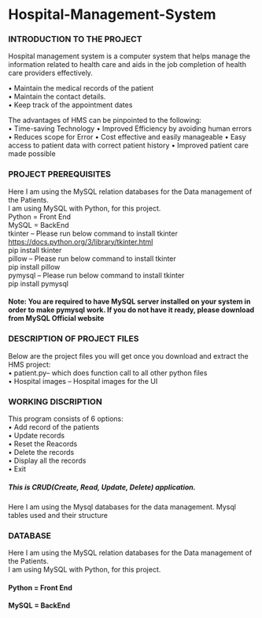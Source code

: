 # Hospital-Management-System

### INTRODUCTION TO THE PROJECT 
Hospital management system is a computer system that helps manage the information related to health care and aids in the job completion of health care providers effectively. 

•	Maintain the medical records of the patient \
•	Maintain the contact details. \
•	Keep track of the appointment dates 

The advantages of HMS can be pinpointed to the following: \
•	Time-saving Technology
•	Improved Efficiency by avoiding human errors
•	Reduces scope for Error
•	Cost effective and easily manageable
•	Easy access to patient data with correct patient history
•	Improved patient care made possible


### PROJECT PREREQUISITES
Here I am using the MySQL relation databases for the Data management of the Patients. \
I am using MySQL with Python, for this project. \
Python = Front End \
MySQL = BackEnd \
tkinter – Please run below command to install tkinter \
https://docs.python.org/3/library/tkinter.html \
pip install tkinter \
pillow – Please run below command to install tkinter \
pip install pillow \
pymysql – Please run below command to install tkinter \
pip install pymysql 
#### Note: You are required to have MySQL server installed on your system in order to make pymysql work. If you do not have it ready, please download from MySQL Official website

### DESCRIPTION OF PROJECT FILES
Below are the project files you will get once you download and extract the HMS project: \
•	patient.py– which does function call to all other python files \
•	Hospital images – Hospital images for the UI

### WORKING DISCRIPTION
This program consists of 6 options: \
•	Add record of the patients \
•	Update records \
•	Reset the Reacords \
•	Delete the records \
•	Display all the records \
•	Exit 
##### This is CRUD(Create, Read, Update, Delete) application. 
Here I am using the Mysql databases for the data management.
Mysql tables used and their structure

### DATABASE
Here I am using the MySQL relation databases for the Data management of the Patients. \
I am using MySQL with Python, for this project. 
#### Python = Front End 
#### MySQL = BackEnd 
